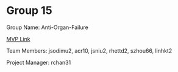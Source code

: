 # Group 15
Group Name: Anti-Organ-Failure

[MVP Link]((https://docs.google.com/document/d/1yc7Rw1OMMRyfcrnZnf3JcJXNTGU3onaW/edit))

Team Members: jsodimu2, acr10, jsniu2, rhettd2, szhou66, linhkt2

Project Manager: rchan31
